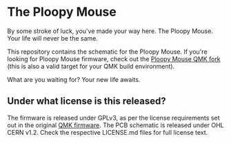 # The Ploopy Mouse

By some stroke of luck, you've made your way here. The Ploopy Mouse. Your life will never be the same.

This repository contains the schematic for the Ploopy Mouse. If you're looking for Ploopy Mouse firmware, check out the [Ploopy Mouse QMK fork](https://github.com/ploopyco/qmk_firmware) (this is also a valid target for your QMK build environment).

What are you waiting for? Your new life awaits.

## Under what license is this released?

The firmware is released under GPLv3, as per the license requirements set out in the original [QMK firmware](https://github.com/qmk/qmk_firmware). The PCB schematic is released under OHL CERN v1.2. Check the respective LICENSE.md files for full license text.
